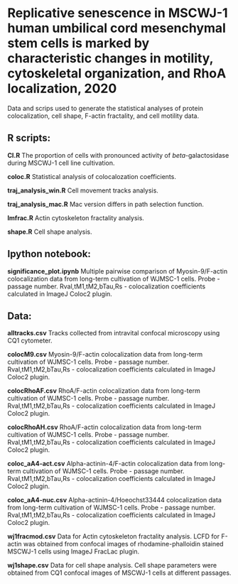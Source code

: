 # Replicative senescence in MSCWJ-1 human umbilical cord mesenchymal stem cells is marked by characteristic changes in motility, cytoskeletal organization, and RhoА localization, 2020

Data and scrips used to generate the statistical analyses of protein colocalization, cell shape, F-actin fractality, and cell motility data.

## R scripts:

**CI.R** The proportion of cells with pronounced activity of *beta*-galactosidase during MSCWJ-1 cell line cultivation.

**coloc.R** Statistical analysis of colocalozation coefficients.

**traj_analysis_win.R** Cell movement tracks analysis.

**traj_analysis_mac.R** Mac version differs in path selection function.

**lmfrac.R** Actin cytoskeleton fractality analysis.

**shape.R** Cell shape analysis.


## Ipython notebook:

**significance_plot.ipynb** Multiple pairwise comparison of Myosin-9/F-actin colocalization data from long-term cultivation of WJMSC-1 cells.
Probe - passage number.
Rval,tM1,tM2,bTau,Rs - colocalization coefficients calculated in ImageJ Coloc2 plugin.


## Data:

**alltracks.csv** Tracks collected from intravital confocal microscopy using CQ1 cytometer.

**colocM9.csv** Myosin-9/F-actin colocalization data from long-term cultivation of WJMSC-1 cells. Probe - passage number.  Rval,tM1,tM2,bTau,Rs - colocalization coefficients calculated in ImageJ Coloc2 plugin.

**colocRhoAF.csv** RhoA/F-actin colocalization data from long-term cultivation of WJMSC-1 cells. Probe - passage number. Rval,tM1,tM2,bTau,Rs - colocalization coefficients calculated in ImageJ Coloc2 plugin.

**colocRhoAH.csv** RhoA/F-actin colocalization data from long-term cultivation of WJMSC-1 cells. Probe - passage number. Rval,tM1,tM2,bTau,Rs - colocalization coefficients calculated in ImageJ Coloc2 plugin.

**coloc_aA4-act.csv** Alpha-actinin-4/F-actin colocalization data from long-term cultivation of WJMSC-1 cells. Probe - passage number. Rval,tM1,tM2,bTau,Rs - colocalization coefficients calculated in ImageJ Coloc2 plugin.

**coloc_aA4-nuc.csv** Alpha-actinin-4/Hoeochst33444 colocalization data from long-term cultivation of WJMSC-1 cells. Probe - passage number. Rval,tM1,tM2,bTau,Rs - colocalization coefficients calculated in ImageJ Coloc2 plugin.

**wj1fracmod.csv** Data for Actin cytoskeleton fractality analysis. LCFD for F-actin was obtained from confocal images of rhodamine-phalloidin stained MSCWJ-1 cells using ImageJ FracLac plugin.

**wj1shape.csv** Data for cell shape analysis. Cell shape parameters were obtained from CQ1 confocal images of MSCWJ-1 cells at different passages.
